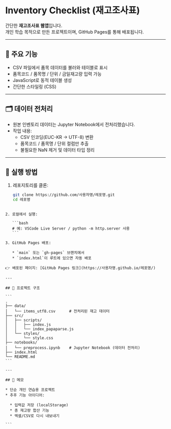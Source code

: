 # Inventory Checklist (재고조사표)

간단한 **재고조사표 웹앱**입니다.  
개인 학습 목적으로 만든 프로젝트이며, GitHub Pages를 통해 배포됩니다.

---

## 📌 주요 기능

- CSV 파일에서 품목 데이터를 불러와 테이블로 표시
- 품목코드 / 품목명 / 단위 / 금일재고량 입력 가능
- JavaScript로 동적 테이블 생성
- 간단한 스타일링 (CSS)

---

## 🗂️ 데이터 전처리

- 원본 인벤토리 데이터는 Jupyter Notebook에서 전처리했습니다.
- 작업 내용:
  - CSV 인코딩(EUC-KR → UTF-8) 변환
  - 품목코드 / 품목명 / 단위 컬럼만 추출
  - 불필요한 NaN 제거 및 데이터 타입 정리

---

## 🚀 실행 방법

1. 레포지토리를 클론:
   ```bash
   git clone https://github.com/사용자명/레포명.git
   cd 레포명
   ```

````

2. 로컬에서 실행:

   ```bash
   # 예: VSCode Live Server / python -m http.server 사용
   ```

3. GitHub Pages 배포:

   * `main` 또는 `gh-pages` 브랜치에서
   * `index.html`이 루트에 있으면 자동 배포

👉 배포된 페이지: [GitHub Pages 링크](https://사용자명.github.io/레포명/)

---

## 📂 프로젝트 구조

```
.
├── data/
│   └── items_utf8.csv      # 전처리된 재고 데이터
├── src/
│   ├── scripts/
│   │   ├── index.js
│   │   └── index_papaparse.js
│   └── styles/
│       └── style.css
├── notebooks/
│   └── preprocess.ipynb    # Jupyter Notebook (데이터 전처리)
├── index.html
└── README.md
```

---

## 📝 메모

* 단순 개인 연습용 프로젝트
* 추후 기능 아이디어:

  * 입력값 저장 (localStorage)
  * 총 재고량 합산 기능
  * 엑셀/CSV로 다시 내보내기

```
````
